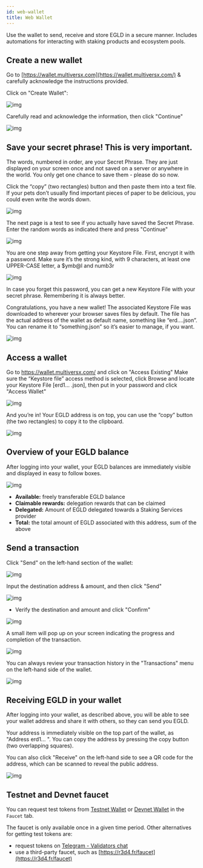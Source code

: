 ```yaml
---
id: web-wallet
title: Web Wallet
---
```


Use the wallet to send, receive and store EGLD in a secure manner. Includes automations for interacting with staking products and ecosystem pools.

## **Create a new wallet**

Go to [https://wallet.multiversx.com](https://wallet.multiversx.com/) & carefully acknowledge the instructions provided.

Click on "Create Wallet":

![img](https://gblobscdn.gitbook.com/assets%2F-LhHlNldCYgbyqXEGXUS%2F-MN56ZUWCpoBOb62Cw5S%2F-MN58QUJW4SDl4KHuWMs%2Fimage.png?alt=media&token=1c1a1d47-e5f1-4c11-8700-642f86506b83)

Carefully read and acknowledge the information, then click "Continue"

![img](https://gblobscdn.gitbook.com/assets%2F-LhHlNldCYgbyqXEGXUS%2F-MMwSng2Vnw9g-Bu5MLu%2F-MMwZzp7ogHdlTGeMJfS%2Fimage.png?alt=media&token=1bfb4aaa-f100-42bc-8c67-c88a6696621b)

## **Save your secret phrase! This is very important.**

The words, numbered in order, are your Secret Phrase. They are just displayed on your screen once and not saved on a server or anywhere in the world. You only get one chance to save them - please do so now.

Click the “copy” (two rectangles) button and then paste them into a text file. If your pets don’t usually find important pieces of paper to be delicious, you could even write the words down.

![img](https://gblobscdn.gitbook.com/assets%2F-LhHlNldCYgbyqXEGXUS%2F-MMwSng2Vnw9g-Bu5MLu%2F-MMw_Q2KGyioeIQS_1n4%2Fimage.png?alt=media&token=d0b2d1c7-cc7d-4ea9-a4c7-e54e8896b3ad)

The next page is a test to see if you actually have saved the Secret Phrase. Enter the random words as indicated there and press "Continue"

![img](https://gblobscdn.gitbook.com/assets%2F-LhHlNldCYgbyqXEGXUS%2F-MMwSng2Vnw9g-Bu5MLu%2F-MMw_mc-QpwIiDyCyivq%2Fimage.png?alt=media&token=abc1a361-a47a-4f84-9f8e-775911607c3f)

You are one step away from getting your Keystore File. First, encrypt it with a password. Make sure it’s the strong kind, with 9 characters, at least one UPPER-CASE letter, a $ymb@l and numb3r

![img](https://gblobscdn.gitbook.com/assets%2F-LhHlNldCYgbyqXEGXUS%2F-MMwSng2Vnw9g-Bu5MLu%2F-MMwa3Yb22Ok426jPl4v%2Fimage.png?alt=media&token=7c2a1235-55ab-405f-8e49-7451d1665e7f)

In case you forget this password, you can get a new Keystore File with your secret phrase. Remembering it is always better.

Congratulations, you have a new wallet! The associated Keystore File was downloaded to wherever your browser saves files by default. The file has the actual address of the wallet as default name, something like “erd….json”. You can rename it to “something.json” so it’s easier to manage, if you want.

![img](https://gblobscdn.gitbook.com/assets%2F-LhHlNldCYgbyqXEGXUS%2F-MMwSng2Vnw9g-Bu5MLu%2F-MMwaXxYLTy7eQxaSdTu%2Fimage.png?alt=media&token=fee26efa-acc3-4747-b4ff-28c48ec4eff9)

## **Access a wallet**

Go to https://wallet.multiversx.com/ and click on "Access Existing" Make sure the “Keystore file” access method is selected, click Browse and locate your Keystore File [erd1… .json], then put in your password and click "Access Wallet"

![img](https://gblobscdn.gitbook.com/assets%2F-LhHlNldCYgbyqXEGXUS%2F-MMwSng2Vnw9g-Bu5MLu%2F-MMwaq2NB7kvEggzp4X-%2Fimage.png?alt=media&token=8e5010c8-4690-4fd6-b82b-15e527f041e7)

And you’re in! Your EGLD address is on top, you can use the “copy” button (the two rectangles) to copy it to the clipboard.

![img](https://gblobscdn.gitbook.com/assets%2F-LhHlNldCYgbyqXEGXUS%2F-MMwSng2Vnw9g-Bu5MLu%2F-MMwbFt_D472wfHJBEMY%2Fimage.png?alt=media&token=ebd64bce-707b-4c26-bbe0-b87c3400edd4)

## **Overview of your EGLD balance**

After logging into your wallet, your EGLD balances are immediately visible and displayed in easy to follow boxes.

![img](https://gblobscdn.gitbook.com/assets%2F-LhHlNldCYgbyqXEGXUS%2F-MIJYD3eLB-qPT94-W4_%2F-MIJYlxGgxH4x073-b4V%2Fimage.png?alt=media&token=d38c3ca0-e3c4-4c1e-acb2-b5daa363eefc)

- **Available:** freely transferable EGLD balance
- **Claimable rewards:** delegation rewards that can be claimed
- **Delegated:** Amount of EGLD delegated towards a Staking Services provider
- **Total:** the total amount of EGLD associated with this address, sum of the above

## **Send a transaction**

Click "Send" on the left-hand section of the wallet:

![img](https://gblobscdn.gitbook.com/assets%2F-LhHlNldCYgbyqXEGXUS%2F-MN58eBinRmW5e6LVAG-%2F-MN59AGOnxN4jI64a7uH%2Fimage.png?alt=media&token=3f8c82f3-17eb-4be6-946b-1078e3cee773)

Input the destination address & amount, and then click "Send"

![img](https://gblobscdn.gitbook.com/assets%2F-LhHlNldCYgbyqXEGXUS%2F-MN53mxXcxe6zS8FkywI%2F-MN54l80sMnQ48eunmLY%2Fimage.png?alt=media&token=04d0986b-b102-4e86-bd17-510265cac43a)

- Verify the destination and amount and click "Confirm"

![img](https://gblobscdn.gitbook.com/assets%2F-LhHlNldCYgbyqXEGXUS%2F-MN53mxXcxe6zS8FkywI%2F-MN552w1yoO7DtY0596z%2Fimage.png?alt=media&token=c6b33892-db49-4970-a0c3-421108bf3d38)

A small item will pop up on your screen indicating the progress and completion of the transaction.

![img](https://gblobscdn.gitbook.com/assets%2F-LhHlNldCYgbyqXEGXUS%2F-MN53mxXcxe6zS8FkywI%2F-MN55u2EthvWzpyHTLmk%2Fimage.png?alt=media&token=1cf59f3b-d4a9-4a58-b8e0-005a7d923431)

You can always review your transaction history in the "Transactions" menu on the left-hand side of the wallet.

![img](https://gblobscdn.gitbook.com/assets%2F-LhHlNldCYgbyqXEGXUS%2F-MN53mxXcxe6zS8FkywI%2F-MN56UkAcWIpyzH3P1wn%2Fimage.png?alt=media&token=4095fb27-0e42-4d6e-8501-312e8ee59070)

## **Receiving EGLD in your wallet**

After logging into your wallet, as described above, you will be able to see your wallet address and share it with others, so they can send you EGLD.

Your address is immediately visible on the top part of the wallet, as "Address erd1... ". You can copy the address by pressing the copy button (two overlapping squares).

You can also click "Receive" on the left-hand side to see a QR code for the address, which can be scanned to reveal the public address.

![img](https://gblobscdn.gitbook.com/assets%2F-LhHlNldCYgbyqXEGXUS%2F-MIJYD3eLB-qPT94-W4_%2F-MIJYv-OyKPBpE3IX1Zb%2Fimage.png?alt=media&token=f2897077-834a-43b2-a22f-ce4687faa1fe)

## **Testnet and Devnet faucet**

You can request test tokens from [Testnet Wallet](https://testnet-wallet.multiversx.com) or [Devnet Wallet](https://devnet-wallet.multiversx.com) in the `Faucet` tab.

The faucet is only available once in a given time period. Other alternatives for getting test tokens are:

- request tokens on [Telegram - Validators chat](https://t.me/MultiversXValidators)
- use a third-party faucet, such as [https://r3d4.fr/faucet](https://r3d4.fr/faucet)
